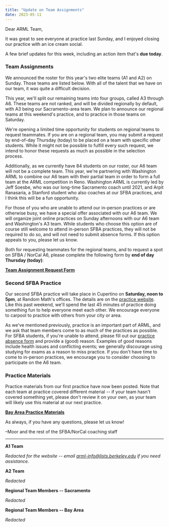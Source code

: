 ```yaml
---
title: "Update on Team Assignments"
date: 2023-05-11
---
```


Dear ARML Team,

It was great to see everyone at practice last Sunday, and I enjoyed closing our
practice with an ice cream social.

A few brief updates for this week, including an action item that's
**due today**.

### Team Assignments

We announced the roster for this year's two elite teams (A1 and A2) on Sunday.
Those teams are listed below. With all of the talent that we have on our team,
it was quite a difficult decision.

This year, we'll split our remaining teams into four groups, called A3 through
A6. These teams are not ranked, and will be divided regionally by default, with
A3 being our Sacramento-area team. We plan to announce our regional teams at
this weekend's practice, and to practice in those teams on Saturday.

We're opening a limited time opportunity for students on regional teams to
request teammates. If you are on a regional team, you may submit a request by
end-of-day Thursday (today) to be placed on a team with specific other students.
While it might not be possible to fulfill every such request, we intend to honor
these requests as much as possible in the selection process.

Additionally, as we currently have 84 students on our roster, our A6 team will
not be a complete team. This year, we're partnering with Washington ARML to
combine our A6 team with their partial team in order to form a full team at the
ARML competition in Reno. Washington ARML is currently led by Jeff Soesbe, who
was our long-time Sacramento coach until 2021, and Arpit Ranasaria, a Stanford
student who also coaches at our SFBA practices, and I think this will be a fun
opportunity.

For those of you who are unable to attend our in-person practices or are
otherwise busy, we have a special offer associated with our A6 team. We will
organize joint online practices on Sunday afternoons with our A6 team and
Washington's A3 team. While students who choose this option are of course still
welcome to attend in-person SFBA practices, they will not be required to do so,
and will not need to submit absence forms. If this option appeals to you, please
let us know.

Both for requesting teammates for the regional teams, and to request a spot on
SFBA / NorCal A6, please complete the following form by **end of day Thursday
(today)**: 

[**Team Assignment Request Form**](https://forms.gle/WwJ4hkov98bUWWNt9)

### Second SFBA Practice

Our second SFBA practice will take place in Cupertino on **Saturday, noon to 5pm**,
at Random Math's offices. The details are on the [practice
website](/practices/). Like this past weekend, we'll spend the last 45 minutes
of practice doing something fun to help everyone meet each other.
We encourage everyone to carpool to practice with others from your city or area.

As we've mentioned previously, practice is an important part of ARML, and we ask
that team members come to as much of the practices as possible. For SFBA
students, if you're unable to attend, please fill out our
[practice absence form](https://forms.gle/2ZYCyVhNGnKx5vY5A) and provide a
(good) reason. Examples of good reasons include health issues and conflicting
events; we generally discourage using studying for exams as a reason to miss
practice. If you don't have time to come to in-person practices, we encourage
you to consider choosing to participate on the A6 team.

### Practice Materials

Practice materials from our first practice have now been posted. Note that
each team at practice covered different material -- if your team hasn't covered
something yet, please don't review it on your own, as your team will likely use
this material at our next practice.

[**Bay Area Practice Materials**](https://docs.google.com/document/d/e/2PACX-1vRwPqY_8CaC59aiKR67eBd8Jx5erxRQYKXniL-nctSDz_54JrefLCV57Ig1JZZUnJczYJ4lHGlfrD5S/pub)


As always, if you have any questions, please let us know!

–Moor and the rest of the SFBA/NorCal coaching staff

---

**A1 Team**

*Redacted for the website -- email arml-info@lists.berkeley.edu if you need
assistance.*

**A2 Team**

*Redacted*

**Regional Team Members -- Sacramento**

*Redacted*

**Regional Team Members -- Bay Area**

*Redacted*
